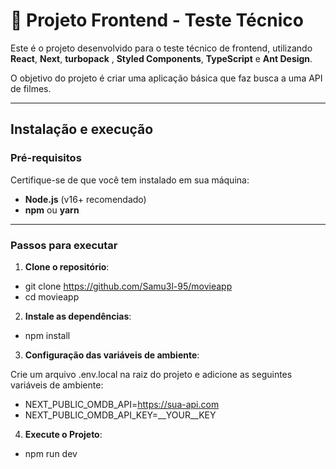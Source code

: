 # 🚀 Projeto Frontend - Teste Técnico

Este é o projeto desenvolvido para o teste técnico de frontend, utilizando **React**, **Next**, **turbopack** ,  **Styled Components**,   **TypeScript** e **Ant Design**. 

O objetivo do projeto é criar uma aplicação básica que faz busca a uma API de filmes.

---

## Instalação e execução

### Pré-requisitos

Certifique-se de que você tem instalado em sua máquina:
- **Node.js** (v16+ recomendado)
- **npm** ou **yarn**

---

### Passos para executar

1. **Clone o repositório**:
 
 - git clone https://github.com/Samu3l-95/movieapp
 - cd movieapp

2. **Instale as dependências**:
 
  - npm install 

3. **Configuração das variáveis de ambiente**:
 

Crie um arquivo .env.local na raiz do projeto e adicione as seguintes variáveis de ambiente:


  - NEXT_PUBLIC_OMDB_API=https://sua-api.com 
  - NEXT_PUBLIC_OMDB_API_KEY=__YOUR__KEY  

4. **Execute o Projeto**:
 
  - npm run dev    
